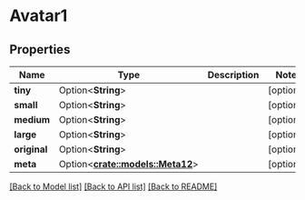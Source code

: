 # Avatar1

## Properties

Name | Type | Description | Notes
------------ | ------------- | ------------- | -------------
**tiny** | Option<**String**> |  | [optional]
**small** | Option<**String**> |  | [optional]
**medium** | Option<**String**> |  | [optional]
**large** | Option<**String**> |  | [optional]
**original** | Option<**String**> |  | [optional]
**meta** | Option<[**crate::models::Meta12**](meta12.md)> |  | [optional]

[[Back to Model list]](../README.md#documentation-for-models) [[Back to API list]](../README.md#documentation-for-api-endpoints) [[Back to README]](../README.md)


